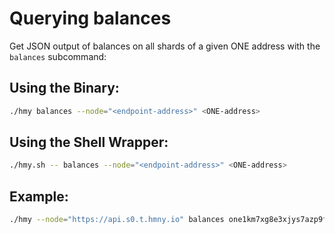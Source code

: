 # Querying balances

Get JSON output of balances on all shards of a given ONE address with the `balances` subcommand:

## Using the Binary:

```bash
./hmy balances --node="<endpoint-address>" <ONE-address>
```

## Using the Shell Wrapper:

```bash
./hmy.sh -- balances --node="<endpoint-address>" <ONE-address>
```

## Example:

```bash
./hmy --node="https://api.s0.t.hmny.io" balances one1km7xg8e3xjys7azp9f4xp8hkw79vm2h3f2lade
```

